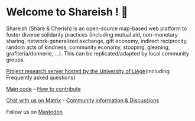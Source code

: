 # Welcome to Shareish ! :wave:

Shareish (Share & Cherish) is an open-source map-based web platform to foster diverse solidarity practices (including mutual aid, non-monetary sharing, network-generalized exchange, gift economy, indirect reciprocity, random acts of kindness, community economy, stooping, gleaning, grafiteria/donnerie, ...). This can be replicated/adapted by local community groups.

[Project research server hosted by the University of Liège](https://shareish.org/)(including Frequently asked questions)

[Main code](https://github.com/shareish/shareish) - [How to contribute](https://github.com/shareish/shareish/blob/main/CONTRIBUTING.md)

[Chat with us on Matrix](https://matrix.to/#/#shareish:matrix.org) - [Community information & Discussions](https://github.com/shareish/shareish/discussions)

Follow us on [Mastodon](https://mapstodon.space/@shareish)

